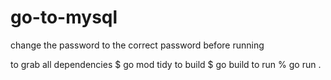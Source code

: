 # go-to-mysql
change the password to the correct password before running

to grab all dependencies
$ go mod tidy
to build
$ go build
to run
% go run .
